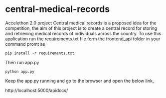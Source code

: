 # central-medical-records
Accelethon 2.0 project
Central medical records is a proposed idea for the competition, the aim of this project is to create a central record for storing and retrieving medical records of individuals across the country.
To use this application run the requirements.txt file form the frontend_api folder in your command promt as
```
pip install -r requirements.txt
```
Then run app.py
```
python app.py
```
Keep the app.py running and go to the browser and open the below link,

http://localhost:5000/apidocs/ 
